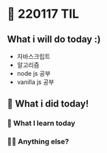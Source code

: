 # :rocket: 220117 TIL

## What i will do today :)

- 자바스크립트
- 알고리즘
- node js 공부
- vanilla js 공부

## :seedling: What i did today!

### :speech_balloon: What I learn today

### 💫✨ Anything else?
